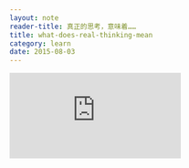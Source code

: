 ```yaml
---
layout: note
reader-title: 真正的思考，意味着……
title: what-does-real-thinking-mean
category: learn
date: 2015-08-03
---
```



<div class="workflowy-wrapper">
  <iframe
    class="workflowy-embed"
    src="https://workflowy.com/embed/zqjZYylPaV"
    scrolling="no"
    frameborder="0">
  </iframe>
</div>
